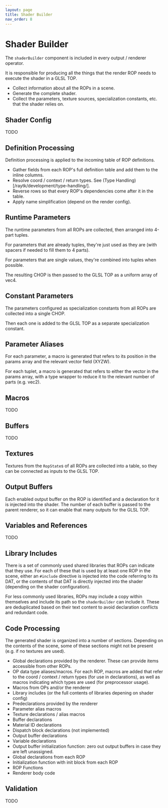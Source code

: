 ```yaml
---
layout: page
title: Shader Builder
nav_order: 8
---
```


# Shader Builder

The `shaderBuilder` component is included in every output / renderer operator.

It is responsible for producing all the things that the render ROP needs to execute the shader in a GLSL TOP.

* Collect information about all the ROPs in a scene.
* Generate the complete shader.
* Collect the parameters, texture sources, specialization constants, etc. that the shader relies on.

## Shader Config

TODO

## Definition Processing

Definition processing is applied to the incoming table of ROP definitions.

* Gather fields from each ROP's full definition table and add them to the inline columns.
* Resolve coord / context / return types. See (Type Handling)[/raytk/development/type-handling/].
* Reverse rows so that every ROP's dependencies come after it in the table.
* Apply name simplification (depend on the render config).

## Runtime Parameters

The runtime parameters from all ROPs are collected, then arranged into 4-part tuples.

For parameters that are already tuples, they're just used as they are (with spacers if needed to fill them to 4 parts).

For parameters that are single values, they're combined into tuples when possible.

The resulting CHOP is then passed to the GLSL TOP as a uniform array of vec4.

## Constant Parameters

The parameters configured as specialization constants from all ROPs are collected into a single CHOP.

Then each one is added to the GLSL TOP as a separate specialization constant.

## Parameter Aliases

For each parameter, a macro is generated that refers to its position in the params array and the relevant vector field (XYZW).

For each tuplet, a macro is generated that refers to either the vector in the params array, with a type wrapper to reduce it to the relevant number of parts (e.g. vec2).

## Macros

TODO

## Buffers

TODO

## Textures

Textures from the `RopState`s of all ROPs are collected into a table, so they can be connected as inputs to the GLSL TOP.

## Output Buffers

Each enabled output buffer on the ROP is identified and a declaration for it is injected into the shader. The number of each buffer is passed to the parent renderer, so it can enable that many outputs for the GLSL TOP.

## Variables and References

TODO

## Library Includes

There is a set of commonly used shared libraries that ROPs can indicate that they use. For each of these that is used by at least one ROP in the scene, either an `#include` directive is injected into the code referring to its DAT, or the contents of that DAT is directly injected into the shader (depending on the shader configuration). 

For less commonly used libraries, ROPs may include a copy within themselves and include its path so the `shaderBuilder` can include it. These are deduplicated based on their text content to avoid declaration conflicts and redundant code.

## Code Processing

The generated shader is organized into a number of sections. Depending on the contents of the scene, some of these sections might not be present (e.g. if no textures are used).

* Global declarations provided by the renderer. These can provide items accessible from other ROPs.
* OP data type aliases/macros. For each ROP, macros are added that refer to the coord / context / return types (for use in declarations), as well as macros indicating which types are used (for preprocessor usage).
* Macros from OPs and/or the renderer
* Library includes (or the full contents of libraries depening on shader config)
* Predeclarations provided by the renderer
* Parameter alias macros
* Texture declarations / alias macros
* Buffer declarations
* Material ID declarations
* Dispatch block declarations (not implemented)
* Output buffer declarations
* Variable declarations
* Output buffer initialization function: zero out output buffers in case they are left unassigned.
* Global declarations from each ROP
* Initialization function with init block from each ROP
* ROP Functions
* Renderer body code

## Validation

TODO